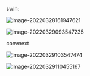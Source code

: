 swin:

![image-20220328161947621](C:\Users\wanglichun\Desktop\Typera\TyporaPapers\images\image-20220328161947621.png)

![image-20220329093547235](C:\Users\wanglichun\Desktop\Typera\TyporaPapers\images\image-20220329093547235.png)

 convnext

![image-20220329103547474](C:\Users\wanglichun\Desktop\Typera\TyporaPapers\images\image-20220329103547474.png)



![image-20220329110455167](C:\Users\wanglichun\Desktop\Typera\TyporaPapers\images\image-20220329110455167.png)